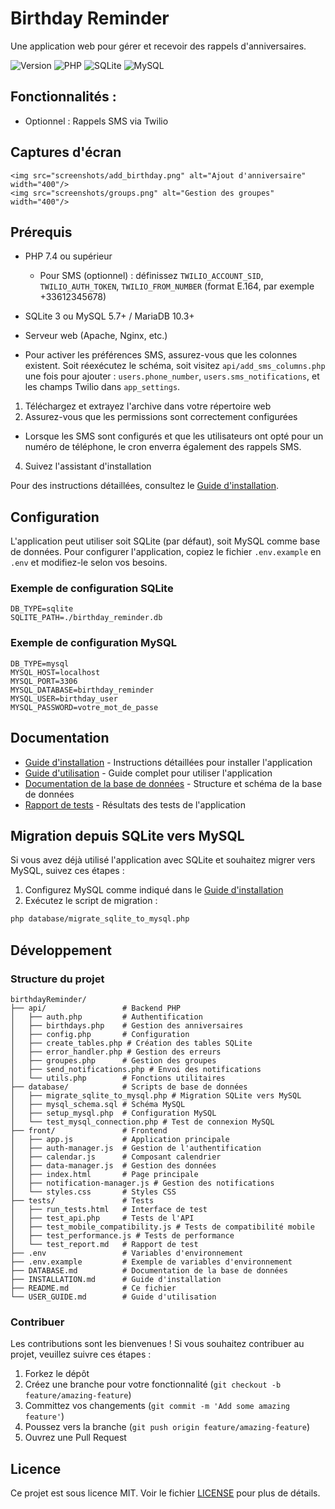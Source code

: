 # Birthday Reminder

Une application web pour gérer et recevoir des rappels d'anniversaires.

![Version](https://img.shields.io/badge/version-1.0.0-blue.svg)
![PHP](https://img.shields.io/badge/PHP-7.4+-green.svg)
![SQLite](https://img.shields.io/badge/SQLite-3.0+-orange.svg)
![MySQL](https://img.shields.io/badge/MySQL-5.7+-purple.svg)

## Fonctionnalités :

- Optionnel : Rappels SMS via Twilio

## Captures d'écran

    <img src="screenshots/add_birthday.png" alt="Ajout d'anniversaire" width="400"/>
    <img src="screenshots/groups.png" alt="Gestion des groupes" width="400"/>
</div>

## Prérequis

- PHP 7.4 ou supérieur
    - Pour SMS (optionnel) : définissez `TWILIO_ACCOUNT_SID`, `TWILIO_AUTH_TOKEN`, `TWILIO_FROM_NUMBER` (format E.164, par exemple +33612345678)
- SQLite 3 ou MySQL 5.7+ / MariaDB 10.3+
- Serveur web (Apache, Nginx, etc.)

- Pour activer les préférences SMS, assurez-vous que les colonnes existent. Soit réexécutez le schéma, soit visitez `api/add_sms_columns.php` une fois pour ajouter : `users.phone_number`, `users.sms_notifications`, et les champs Twilio dans `app_settings`.

1. Téléchargez et extrayez l'archive dans votre répertoire web
2. Assurez-vous que les permissions sont correctement configurées
- Lorsque les SMS sont configurés et que les utilisateurs ont opté pour un numéro de téléphone, le cron enverra également des rappels SMS.
4. Suivez l'assistant d'installation

Pour des instructions détaillées, consultez le [Guide d'installation](INSTALLATION.md).

## Configuration

L'application peut utiliser soit SQLite (par défaut), soit MySQL comme base de données. Pour configurer l'application, copiez le fichier `.env.example` en `.env` et modifiez-le selon vos besoins.

### Exemple de configuration SQLite

```
DB_TYPE=sqlite
SQLITE_PATH=./birthday_reminder.db
```

### Exemple de configuration MySQL

```
DB_TYPE=mysql
MYSQL_HOST=localhost
MYSQL_PORT=3306
MYSQL_DATABASE=birthday_reminder
MYSQL_USER=birthday_user
MYSQL_PASSWORD=votre_mot_de_passe
```

## Documentation

- [Guide d'installation](INSTALLATION.md) - Instructions détaillées pour installer l'application
- [Guide d'utilisation](USER_GUIDE.md) - Guide complet pour utiliser l'application
- [Documentation de la base de données](DATABASE.md) - Structure et schéma de la base de données
- [Rapport de tests](tests/test_report.md) - Résultats des tests de l'application

## Migration depuis SQLite vers MySQL

Si vous avez déjà utilisé l'application avec SQLite et souhaitez migrer vers MySQL, suivez ces étapes :

1. Configurez MySQL comme indiqué dans le [Guide d'installation](INSTALLATION.md)
2. Exécutez le script de migration :

```bash
php database/migrate_sqlite_to_mysql.php
```

## Développement

### Structure du projet

```
birthdayReminder/
├── api/                 # Backend PHP
│   ├── auth.php         # Authentification
│   ├── birthdays.php    # Gestion des anniversaires
│   ├── config.php       # Configuration
│   ├── create_tables.php # Création des tables SQLite
│   ├── error_handler.php # Gestion des erreurs
│   ├── groupes.php      # Gestion des groupes
│   ├── send_notifications.php # Envoi des notifications
│   └── utils.php        # Fonctions utilitaires
├── database/            # Scripts de base de données
│   ├── migrate_sqlite_to_mysql.php # Migration SQLite vers MySQL
│   ├── mysql_schema.sql # Schéma MySQL
│   ├── setup_mysql.php  # Configuration MySQL
│   └── test_mysql_connection.php # Test de connexion MySQL
├── front/               # Frontend
│   ├── app.js           # Application principale
│   ├── auth-manager.js  # Gestion de l'authentification
│   ├── calendar.js      # Composant calendrier
│   ├── data-manager.js  # Gestion des données
│   ├── index.html       # Page principale
│   ├── notification-manager.js # Gestion des notifications
│   └── styles.css       # Styles CSS
├── tests/               # Tests
│   ├── run_tests.html   # Interface de test
│   ├── test_api.php     # Tests de l'API
│   ├── test_mobile_compatibility.js # Tests de compatibilité mobile
│   ├── test_performance.js # Tests de performance
│   └── test_report.md   # Rapport de test
├── .env                 # Variables d'environnement
├── .env.example         # Exemple de variables d'environnement
├── DATABASE.md          # Documentation de la base de données
├── INSTALLATION.md      # Guide d'installation
├── README.md            # Ce fichier
└── USER_GUIDE.md        # Guide d'utilisation
```

### Contribuer

Les contributions sont les bienvenues ! Si vous souhaitez contribuer au projet, veuillez suivre ces étapes :

1. Forkez le dépôt
2. Créez une branche pour votre fonctionnalité (`git checkout -b feature/amazing-feature`)
3. Committez vos changements (`git commit -m 'Add some amazing feature'`)
4. Poussez vers la branche (`git push origin feature/amazing-feature`)
5. Ouvrez une Pull Request

## Licence

Ce projet est sous licence MIT. Voir le fichier [LICENSE](LICENSE) pour plus de détails.



